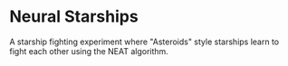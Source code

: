 # Neural Starships

A starship fighting experiment where "Asteroids" style starships learn to fight each other
using the NEAT algorithm.
